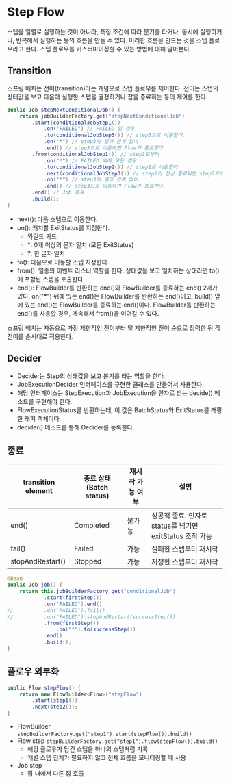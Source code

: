# Step Flow
스텝을 일렬로 실행하는 것이 아니라, 특정 조건에 따라 분기를 타거나, 동시에 실행하거나, 반복해서 실행하는 등의 흐름을 만들 수 있다. 이러한 흐름을 만드는 것을 스텝 플로우라고 한다.
스텝 플로우를 커스터마이징할 수 있는 방법에 대해 알아본다.

## Transition
스프링 배치는 전이(transition)라는 개념으로 스텝 플로우를 제어한다.
전이는 스텝의 상태값을 보고 다음에 실행할 스텝을 결정하거나 잡을 종료하는 등의 제어를 한다.

```java
public Job stepNextConditionalJob() {
    return jobBuilderFactory.get("stepNextConditionalJob")
        .start(conditionalJobStep1())
            .on("FAILED") // FAILED 일 경우
            .to(conditionalJobStep3()) // step3으로 이동한다.
            .on("*") // step3의 결과 관계 없이
            .end() // step3으로 이동하면 Flow가 종료한다.
        .from(conditionalJobStep1()) // step1로부터
            .on("*") // FAILED 외에 모든 경우
            .to(conditionalJobStep2()) // step2로 이동한다.
            .next(conditionalJobStep3()) // step2가 정상 종료되면 step3으로 이동한다.
            .on("*") // step3의 결과 관계 없이
            .end() // step3으로 이동하면 Flow가 종료한다.
        .end() // Job 종료
        .build();
}
```

- next(): 다음 스텝으로 이동한다.
- on(): 캐치할 ExitStatus를 지정한다.
  - 와일드 카드
  - *: 0개 이상의 문자 일치 (모든 ExitStatus)
  - ?: 한 글자 일치
- to(): 다음으로 이동할 스텝 지정한다.
- from(): 일종의 이벤트 리스너 역할을 한다. 상태값을 보고 일치하는 상태라면 to()에 포함된 스텝을 호출한다.
- end(): FlowBuilder를 반환하는 end()와 FlowBuilder를 종료하는 end() 2개가 있다. 
on("*") 뒤에 있는 end()는 FlowBuilder를 반환하는 end()이고, build() 앞에 있는 end()는 FlowBuilder를 종료하는 end()이다. 
FlowBuilder를 반환하는 end()를 사용할 경우, 계속해서 from()을 이어갈 수 있다.

스프링 배치는 자동으로 가장 제한적인 전이부터 덜 제한적인 전이 순으로 정력한 뒤 각 전이를 순서대로 적용한다.

## Decider
- Decider는 Step의 상태값을 보고 분기를 타는 역할을 한다.
- JobExecutionDecider 인터페이스를 구현한 클래스를 만들어서 사용한다.
- 해당 인터페이스는 StepExecution과 JobExecution을 인자로 받는 decide() 메소드를 구현해야 한다.
- FlowExecutionStatus를 반환하는데, 이 값은 BatchStatus와 ExitStatus를 래핑한 래퍼 객체이다.
- decider() 메소드를 통해 Decider를 등록한다.

## 종료
| transition element | 종료 상태 (Batch status) | 재시작 가능 여부 | 설명                                       |
|--------------------|------------|----------|------------------------------------------|
| end()              | Completed  | 불가능      | 성공적 종료. 인자로 status를 넘기면 exitStatus 조작 가능 |
| fail()             | Failed     | 가능       | 실패한 스텝부터 재시작                             |
| stopAndRestart()   | Stopped    | 가능       | 지정한 스텝부터 재시작                             |

```java
@Bean
public Job job() {
    return this.jobBuilderFactory.get("conditionalJob")
            .start(firstStep())
            .on("FAILED").end()
//          .on("FAILED").fail()
//          .on("FAILED").stopAndRestart(successStep())
            .from(firstStep())
                .on("*").to(successStep())
            .end()
            .build();
}
```

## 플로우 외부화
```java
public Flow stepFlow() {
    return new FlowBuilder<Flow>("stepFlow")
        .start(step1())
        .next(step2());
}
```
- FlowBuilder 
```stepBuilderFactory.get("step1").start(stepFlow()).build()```
- Flow step 
```stepBuilderFactory.get("step1").flow(stepFlow()).build()```
  - 해당 플로우가 담긴 스텝을 하나의 스텝처럼 기록
  - 개별 스텝 집계가 필요하지 않고 전체 흐름을 모니터링할 때 사용
- Job step
  - 잡 내에서 다른 잡 호출
